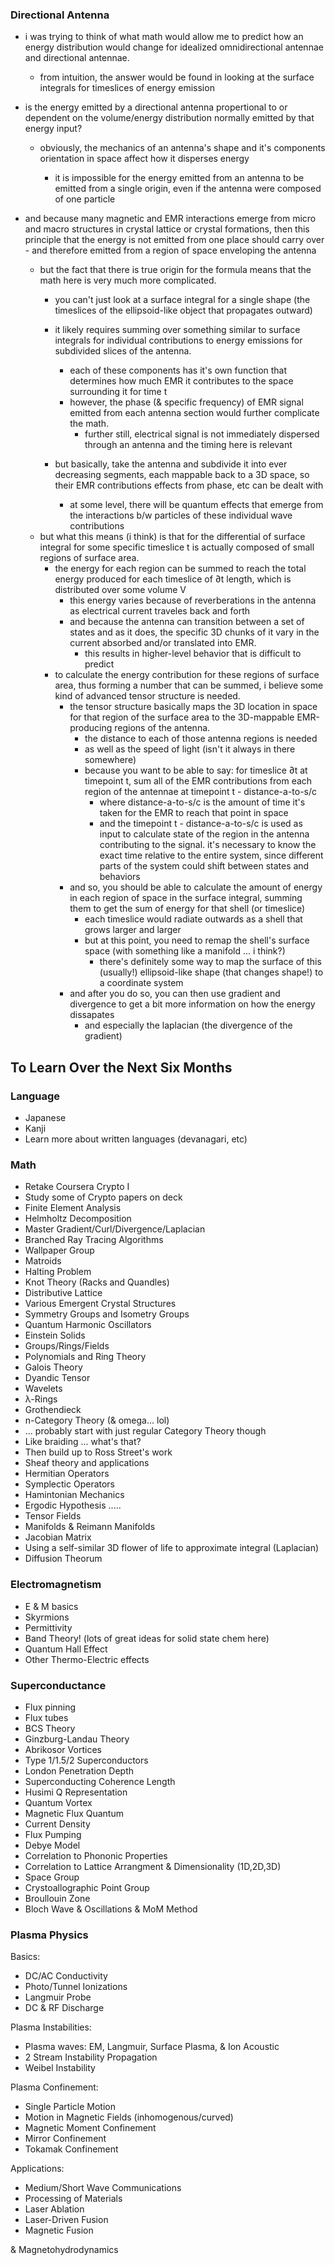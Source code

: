 

### Directional Antenna

- i was trying to think of what math would allow me to predict how an
  energy distribution would change for idealized omnidirectional
  antennae and directional antennae.
  - from intuition, the answer would be found in looking at the
    surface integrals for timeslices of energy emission
- is the energy emitted by a directional antenna propertional to or
  dependent on the volume/energy distribution normally emitted by that
  energy input?
  - obviously, the mechanics of an antenna's shape and it's components
    orientation in space affect how it disperses energy

    - it is impossible for the energy emitted from an antenna to be
      emitted from a single origin, even if the antenna were composed
      of one particle

- and because many magnetic and EMR interactions emerge from
      micro and macro structures in crystal lattice or crystal
      formations, then this principle that the energy is not emitted
      from one place should carry over
      - and therefore emitted from a region of space enveloping the
        antenna

  - but the fact that there is true origin for the formula means that
    the math here is very much more complicated.
    - you can't just look at a surface integral for a single shape
      (the timeslices of the ellipsoid-like object that propagates
      outward)

    - it likely requires summing over something similar to surface
      integrals for individual contributions to energy emissions for
      subdivided slices of the antenna.
      - each of these components has it's own function that determines
        how much EMR it contributes to the space surrounding it for
        time t
      - however, the phase (& specific frequency) of EMR signal
        emitted from each antenna section would further complicate the
        math.
        - further still, electrical signal is not immediately
          dispersed through an antenna and the timing here is relevant
    - but basically, take the antenna and subdivide it into ever decreasing
      segments, each mappable back to a 3D space, so their EMR
      contributions effects from phase, etc can be dealt with
      - at some level, there will be quantum effects that emerge from
        the interactions b/w particles of these individual wave
        contributions
  - but what this means (i think) is that for the differential of
    surface integral for some specific timeslice t is actually
    composed of small regions of surface area.
    - the energy for each region can be summed to reach the total
      energy produced for each timeslice of ∂t length, which is
      distributed over some volume V
      - this energy varies because of reverberations in the antenna as
        electrical current traveles back and forth
      - and because the antenna can transition between a set of states
        and as it does, the specific 3D chunks of it vary in the
        current absorbed and/or translated into EMR.
        - this results in higher-level behavior that is difficult to
          predict
    - to calculate the energy contribution for these regions of
      surface area, thus forming a number that can be summed, i
      believe some kind of advanced tensor structure is needed.
      - the tensor structure basically maps the 3D location in space
        for that region of the surface area to the 3D-mappable
        EMR-producing regions of the antenna.
        - the distance to each of those antenna regions is needed
        - as well as the speed of light (isn't it always in there
          somewhere)
        - because you want to be able to say: for timeslice ∂t at
          timepoint t, sum all of the EMR contributions from each
          region of the antennae at timepoint t - distance-a-to-s/c
          - where distance-a-to-s/c is the amount of time it's taken
            for the EMR to reach that point in space
          - and the timepoint t - distance-a-to-s/c is used as input
            to calculate state of the region in the antenna
            contributing to the signal.  it's necessary to know the
            exact time relative to the entire system, since different
            parts of the system could shift between states and
            behaviors
      - and so, you should be able to calculate the amount of energy
        in each region of space in the surface integral, summing them
        to get the sum of energy for that shell (or timeslice)
        - each timeslice would radiate outwards as a shell that grows
          larger and larger
        - but at this point, you need to remap the shell's surface
          space (with something like a manifold ... i think?)
          - there's definitely some way to map the surface of this
            (usually!) ellipsoid-like shape (that changes shape!) to a
            coordinate system
      - and after you do so, you can then use gradient and divergence
        to get a bit more information on how the energy dissapates
        - and especially the laplacian (the divergence of the gradient)




## To Learn Over the Next Six Months

### Language

- Japanese
- Kanji
- Learn more about written languages (devanagari, etc)

### Math

- Retake Coursera Crypto I
- Study some of Crypto papers on deck
- Finite Element Analysis
- Helmholtz Decomposition
- Master Gradient/Curl/Divergence/Laplacian
- Branched Ray Tracing Algorithms
- Wallpaper Group
- Matroids
- Halting Problem
- Knot Theory (Racks and Quandles)
- Distributive Lattice
- Various Emergent Crystal Structures
- Symmetry Groups and Isometry Groups
- Quantum Harmonic Oscillators
- Einstein Solids
- Groups/Rings/Fields
- Polynomials and Ring Theory
- Galois Theory
- Dyandic Tensor
- Wavelets
- λ-Rings
- Grothendieck
- n-Category Theory (& omega... lol)
- ... probably start with just regular Category Theory though
- Like braiding ... what's that?
- Then build up to Ross Street's work
- Sheaf theory and applications
- Hermitian Operators
- Symplectic Operators
- Hamintonian Mechanics
- Ergodic Hypothesis .....
- Tensor Fields
- Manifolds & Reimann Manifolds
- Jacobian Matrix
- Using a self-similar 3D flower of life to approximate integral
  (Laplacian)
- Diffusion Theorum

### Electromagnetism

- E & M basics
- Skyrmions
- Permittivity
- Band Theory! (lots of great ideas for solid state chem here)
- Quantum Hall Effect
- Other Thermo-Electric effects

### Superconductance

- Flux pinning
- Flux tubes
- BCS Theory
- Ginzburg-Landau Theory
- Abrikosor Vortices
- Type 1/1.5/2 Superconductors
- London Penetration Depth
- Superconducting Coherence Length
- Husimi Q Representation
- Quantum Vortex
- Magnetic Flux Quantum
- Current Density
- Flux Pumping
- Debye Model
- Correlation to Phononic Properties
- Correlation to Lattice Arrangment & Dimensionality (1D,2D,3D)
- Space Group
- Crystoallographic Point Group
- Broullouin Zone
- Bloch Wave & Oscillations & MoM Method

### Plasma Physics

Basics:

- DC/AC Conductivity
- Photo/Tunnel Ionizations
- Langmuir Probe
- DC & RF Discharge

Plasma Instabilities:

- Plasma waves: EM, Langmuir, Surface Plasma, & Ion Acoustic
- 2 Stream Instability Propagation
- Weibel Instability

Plasma Confinement:

- Single Particle Motion
- Motion in Magnetic Fields (inhomogenous/curved)
- Magnetic Moment Confinement
- Mirror Confinement
- Tokamak Confinement

Applications:

- Medium/Short Wave Communications
- Processing of Materials
- Laser Ablation
- Laser-Driven Fusion
- Magnetic Fusion

& Magnetohydrodynamics
